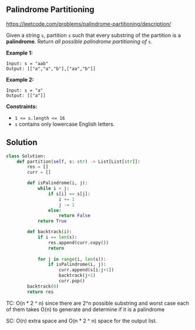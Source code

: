 ## Palindrome Partitioning

https://leetcode.com/problems/palindrome-partitioning/description/

Given a string `s`, partition `s` such that every substring of the partition is a **palindrome**. Return *all possible palindrome partitioning of* `s`.

 

**Example 1:**

```
Input: s = "aab"
Output: [["a","a","b"],["aa","b"]]
```

**Example 2:**

```
Input: s = "a"
Output: [["a"]]
```

 

**Constraints:**

- `1 <= s.length <= 16`
- `s` contains only lowercase English letters.



## Solution

```python
class Solution:
    def partition(self, s: str) -> List[List[str]]:
        res = []
        curr = []

        def isPalindrome(i, j):
            while i < j:
                if s[i] == s[j]:
                    i += 1
                    j -= 1
                else:
                    return False
            return True

        def backtrack(i):
            if i == len(s):
                res.append(curr.copy())
                return
            
            for j in range(i, len(s)):
                if isPalindrome(i, j):
                    curr.append(s[i:j+1])
                    backtrack(j+1)
                    curr.pop()
        backtrack(0)
        return res
```

TC: O(n * 2 ^ n) since there are 2^n possible substring and worst case each of them takes O(n) to generate and determine if it is a palindrome

SC: O(n) extra space and O(n * 2 ^ n) space for the output list.